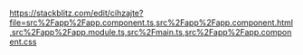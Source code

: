 

https://stackblitz.com/edit/cihzajte?file=src%2Fapp%2Fapp.component.ts,src%2Fapp%2Fapp.component.html,src%2Fapp%2Fapp.module.ts,src%2Fmain.ts,src%2Fapp%2Fapp.component.css
